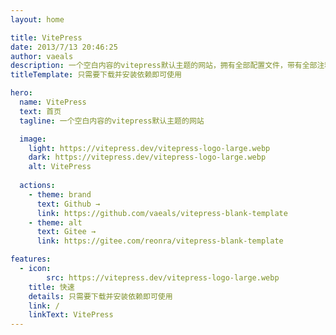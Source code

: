 ```yaml
---
layout: home

title: VitePress
date: 2013/7/13 20:46:25
author: vaeals
description: 一个空白内容的vitepress默认主题的网站，拥有全部配置文件，带有全部注释，按照需求即可自行开发，添加文档等内容
titleTemplate: 只需要下载并安装依赖即可使用

hero:
  name: VitePress
  text: 首页
  tagline: 一个空白内容的vitepress默认主题的网站

  image:
    light: https://vitepress.dev/vitepress-logo-large.webp
    dark: https://vitepress.dev/vitepress-logo-large.webp
    alt: VitePress
    
  actions:
    - theme: brand
      text: Github →
      link: https://github.com/vaeals/vitepress-blank-template
    - theme: alt
      text: Gitee →
      link: https://gitee.com/reonra/vitepress-blank-template

features:
  - icon: 
        src: https://vitepress.dev/vitepress-logo-large.webp
    title: 快速
    details: 只需要下载并安装依赖即可使用
    link: /
    linkText: VitePress
---  
```

